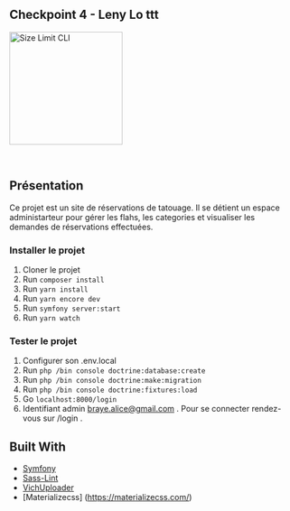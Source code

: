 ## Checkpoint 4 - Leny Lo ttt

<p align="left">
  <img src="/assets/flamviolet.png" alt="Size Limit CLI" width="200">
</p>

<br/>

## Présentation

Ce projet est un site de réservations de tatouage. Il se détient un espace administarteur pour gérer les flahs, les categories et visualiser les demandes de réservations effectuées.

### Installer le projet

1. Cloner le projet
2. Run `composer install`
3. Run `yarn install`
4. Run `yarn encore dev`
5. Run `symfony server:start`
6. Run `yarn watch`

### Tester le projet

1. Configurer son .env.local
2. Run `php /bin console doctrine:database:create`
2. Run `php /bin console doctrine:make:migration`
2. Run `php /bin console doctrine:fixtures:load`
3. Go `localhost:8000/login`
4. Identifiant admin  braye.alice@gmail.com . Pour se connecter rendez-vous sur /login .


## Built With

- [Symfony](https://github.com/symfony/symfony)
- [Sass-Lint](https://github.com/sasstools/sass-lint)
- [VichUploader](https://github.com/dustin10/VichUploaderBundle)
- [Materializecss] (https://materializecss.com/)
